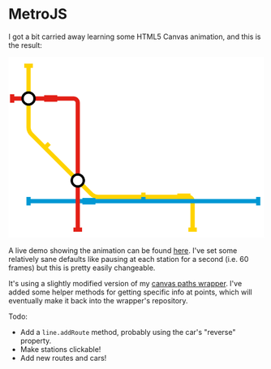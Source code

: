 MetroJS
========

I got a bit carried away learning some HTML5 Canvas animation, and this is the result:

[![screenshot](screenshot.png)](https://metro.bede.io)

A live demo showing the animation can be found [here](https://metro.bede.io). I've set some relatively sane
defaults like pausing at each station for a second (i.e. 60 frames) but this is pretty easily changeable.

It's using a slightly modified version of my [canvas paths wrapper](https://github.com/bedekelly/canvaspaths).
I've added some helper methods for getting specific info at points, which will eventually make it back into
the wrapper's repository.

Todo:

* Add a `line.addRoute` method, probably using the car's "reverse" property.
* Make stations clickable!
* Add new routes and cars!
